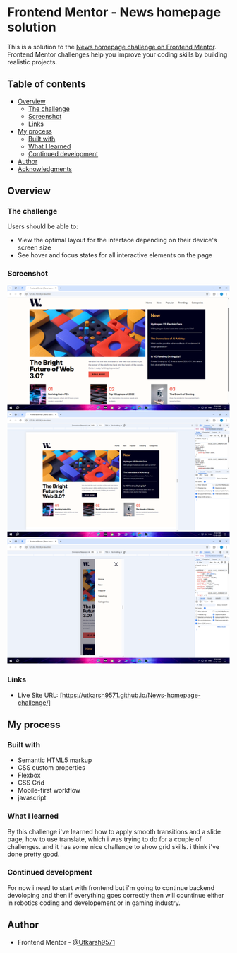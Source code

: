 # Frontend Mentor - News homepage solution

This is a solution to the [News homepage challenge on Frontend Mentor](https://www.frontendmentor.io/challenges/news-homepage-H6SWTa1MFl). Frontend Mentor challenges help you improve your coding skills by building realistic projects. 

## Table of contents

- [Overview](#overview)
  - [The challenge](#the-challenge)
  - [Screenshot](#screenshot)
  - [Links](#links)
- [My process](#my-process)
  - [Built with](#built-with)
  - [What I learned](#what-i-learned)
  - [Continued development](#continued-development)
- [Author](#author)
- [Acknowledgments](#acknowledgments)

## Overview

### The challenge

Users should be able to:

- View the optimal layout for the interface depending on their device's screen size
- See hover and focus states for all interactive elements on the page

### Screenshot

![](./assets/images/Screenshot%20(370).png)
![](./assets/images/Screenshot%20(371).png)
![](./assets/images/Screenshot%20(372).png)

### Links

- Live Site URL: [https://utkarsh9571.github.io/News-homepage-challenge/]

## My process

### Built with

- Semantic HTML5 markup
- CSS custom properties
- Flexbox
- CSS Grid
- Mobile-first workflow
- javascript

### What I learned

By this challenge i've learned how to apply smooth transitions and a slide page, how to use translate, which i was trying to do for a couple of challenges. and it has some nice challenge to show grid skills. i think i've done pretty good.

### Continued development

For now i need to start with frontend but i'm going to continue backend devoloping and then if everything goes correctly then will countinue either in robotics coding and developement or in gaming industry.

## Author

- Frontend Mentor - [@Utkarsh9571](https://www.frontendmentor.io/profile/Utkarsh9571)